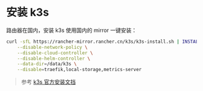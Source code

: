 # 安装 k3s

路由器在国内，安装 k3s 使用国内的 mirror 一键安装：

```bash
curl -sfL https://rancher-mirror.rancher.cn/k3s/k3s-install.sh | INSTALL_K3S_MIRROR=cn sh -s - server \
	--disable-network-policy \
	--disable-cloud-controller \
	--disable-helm-controller \
	--data-dir=/data/k3s \
	--disable=traefik,local-storage,metrics-server
```

> 参考 [k3s 官方安装文挡](https://docs.k3s.io/zh/quick-start)

